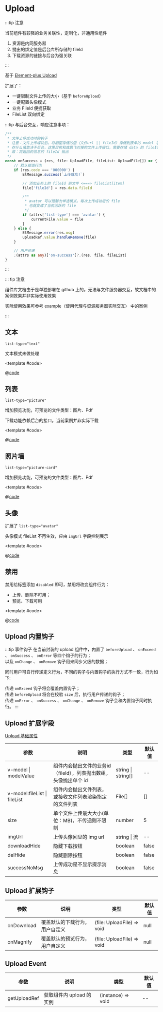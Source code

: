 # Upload

:::tip 注意

当前组件有较强的业务关联性，定制化，非通用性组件

1. 资源是内网服务器
2. 抛出的绑定值是后台库所存储的 fileId
3. 下载资源的链接与后台为强关联

:::

基于 [Element-plus Upload](https://element-plus.gitee.io/zh-CN/component/upload.html)

扩展了：

* 一键限制文件上传的大小（基于 `beforeUpload`）
* 一键配置头像模式
* 业务 FileId 便捷获取
* FileList 双向绑定

:::tip 与后台交互，响应注意事项：

```ts
/**
 * 文件上传成功时的钩子
 * 注意：文件上传成功后，将期望存储的值（文件url || fileId）存储到表单的 model 字段中
 * 存什么值取决于后台，这里目前和虞鹏飞对接的文件上传接口，需要存储 data 的 fileId
 * 故：将返回的信息的 fileId 抛出
 */
const onSuccess = (res, file: UploadFile, fileList: UploadFile[]) => {
    // 默认赋值行为
    if (res.code === '000000') {
        ElMessage.success(`上传成功!`)

        // 添加业务上的 fileId 到文件 <===> fileList[item]
        file['fileId'] = res.data.fileId

        /**
         * avatar 可以理解为单选模式，每次上传成功后的 file
         * 也就变成了当前活跃的 file
         */
        if (attrs['list-type'] === 'avatar') {
            currentFile.value = file
        }
    } else {
        ElMessage.error(res.msg)
        uploadRef.value.handleRemove(file)
    }

    // 用户传递
    ;(attrs as any)['on-success']?.(res, file, fileList)
}
```

:::

::: tip 注意

组件库文档由于是单独部署在 github 上的，无法与文件服务器交互，故文档中的案例效果并非实际使用效果

实际使用效果可参考 example（使用代理与资源服务器实际交互） 中的案例

:::

## 文本

 `list-type="text"`

 文本模式未做处理

<demo-block>

<Upload-text />

<template #code>

@[code](@demoroot/Upload/text.vue)

</template>

</demo-block>

## 列表

 `list-type="picture"`

 增加预览功能，可预览的文件类型：图片、Pdf

 下载功能依赖后台的接口，当前案例并非实际下载

<demo-block>

<Upload-picture />

<template #code>

@[code](@demoroot/Upload/picture.vue)

</template>

</demo-block>

## 照片墙

 `list-type="picture-card"`

增加预览功能，可预览的文件类型：图片、Pdf

<demo-block>

<Upload-picture-card />

<template #code>

@[code](@demoroot/Upload/picture-card.vue)

</template>

</demo-block>

## 头像

扩展了 `list-type="avatar"`

头像模式 fileList 不再生效，应由 `imgUrl` 字段控制展示

<demo-block>

<Upload-avatar />

<template #code>

@[code](@demoroot/Upload/avatar.vue)

</template>

</demo-block>

## 禁用

禁用给标签添加 `disabled` 即可，禁用将改变组件行为：

* 上传、删除不可用；
* 预览、下载可用

<demo-block>

<Upload-disabled />

<template #code>

@[code](@demoroot/Upload/disabled.vue)

</template>

</demo-block>

## Upload 内置钩子

:::tip 事件钩子
在当前封装的 upload 组件中，内置了 `beforeUpload` 、 `onExceed` 、 `onSuccess` 、 `onError` 等四个钩子的行为；<br/>
以及 `onChange` 、 `onRemove` 钩子用来同步父级的数据；

同时用户可自行传递定义行为，不同的钩子与内置钩子的执行方式不一致，行为如下: <br/>

传递 `onExceed` 钩子将会覆盖内置钩子； <br/>
传递 `beforeUpload` 将会在校验 `size` 后，执行用户传递的钩子； <br/>
传递 `onError` 、 `onSuccess` 、 `onChange` 、 `onRemove` 钩子会和内置钩子同时执行。
:::

## Upload 扩展字段

[Upload 基础属性](https://element-plus.gitee.io/zh-CN/component/upload.html#%E5%B1%9E%E6%80%A7)

参数|说明|类型|默认值
-----|-----|-----|-----
v-model \| modelValue | 组件内会抛出文件的业务id（fileId），列表抛出数组，头像抛出单个 id | string \| string[] | --
v-model:fileList \| fileList | 组件内会抛出文件列表，或接收文件列表渲染指定的文件列表 | File[] | []
size | 单个文件上传最大大小(单位：MB)，不传递则不限制 | number | 5
imgUrl | 上传头像回显的 img url | string \| 流 | --
downloadHide | 隐藏下载按钮 | boolean | false
delHide | 隐藏删除按钮 | boolean | false
successNoMsg | 上传成功是不显示提示消息 | boolean | false

## Upload 扩展钩子

参数|说明|类型|默认值
-----|-----|-----|-----
onDownload | 覆盖默认的下载行为，用户自定义 | (file: UploadFile) => void | null
onMagnify | 覆盖默认的预览行为，用户自定义 | (file: UploadFile) => void | null

## Upload Event

参数|说明|类型|默认值
-----|-----|-----|-----
getUploadRef | 获取组件内 upload 的实例 | (instance) => void | --
